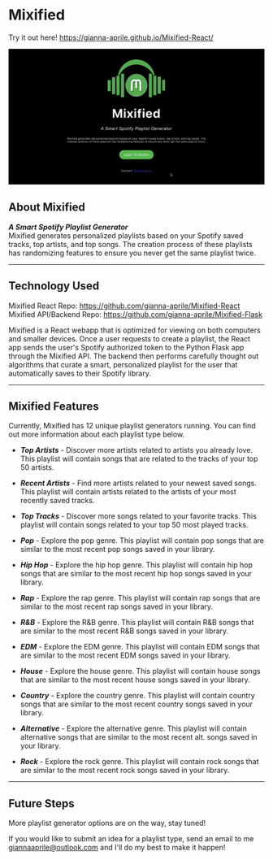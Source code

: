 # Mixified
Try it out here! https://gianna-aprile.github.io/Mixified-React/  

![Example Video](demo/Mixified-Demo.gif)

## About Mixified
***A Smart Spotify Playlist Generator***  
Mixified generates personalized playlists based on your Spotify saved tracks, top artists, and top songs. The creation process of these playlists has randomizing features to ensure you never get the same playlist twice.   

---
## Technology Used
Mixified React Repo: https://github.com/gianna-aprile/Mixified-React  
Mixified API/Backend Repo: https://github.com/gianna-aprile/Mixified-Flask

Mixified is a React webapp that is optimized for viewing on both computers and smaller devices. Once a user requests to create a playlist, the React app sends the user's Spotify authorized token to the Python Flask app through the Mixified API. The backend then performs carefully thought out algorithms that curate a smart, personalized playlist for the user that automatically saves to their Spotify library. 

---
## Mixified Features 
Currently, Mixified has 12 unique playlist generators running. You can find out more information about each playlist type below.

* ***Top Artists*** - Discover more artists related to artists you already love. This playlist will contain songs that are related to the tracks of your top 50 artists.

* ***Recent Artists*** - Find more artists related to your newest saved songs. This playlist will contain artists related to the artists of your most recently saved tracks.

* ***Top Tracks*** - Discover more songs related to your favorite tracks. This playlist will contain songs related to your top 50 most played tracks.

* ***Pop*** - Explore the pop genre. This playlist will contain pop songs that are similar to the most recent pop songs saved in your library.

* ***Hip Hop*** - Explore the hip hop genre. This playlist will contain hip hop songs that are similar to the most recent hip hop songs saved in your library.

* ***Rap*** - Explore the rap genre. This playlist will contain rap songs that are similar to the most recent rap songs saved in your library.

* ***R&B*** - Explore the R&B genre. This playlist will contain R&B songs that are similar to the most recent R&B songs saved in your library.

* ***EDM*** - Explore the EDM genre. This playlist will contain EDM songs that are similar to the most recent EDM songs saved in your library.

* ***House*** - Explore the house genre. This playlist will contain house songs that are similar to the most recent house songs saved in your library.

* ***Country*** - Explore the country genre. This playlist will contain country songs that are similar to the most recent country songs saved in your library.

* ***Alternative*** - Explore the alternative genre. This playlist will contain alternative songs that are similar to the most recent alt. songs saved in your library.

* ***Rock*** - Explore the rock genre. This playlist will contain rock songs that are similar to the most recent rock songs saved in your library.


---
## Future Steps
More playlist generator options are on the way, stay tuned!   

If you would like to submit an idea for a playlist type, send an email to me giannaaprile@outlook.com and I'll do my best to make it happen!
